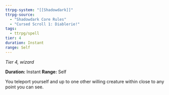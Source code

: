 ```yaml
---
ttrpg-system: "[[Shadowdark]]"
ttrpg-source: 
  - "Shadowdark Core Rules"
  - "Cursed Scroll 1: Diablerie!"
tags:
  - ttrpg/spell
tier: 4
duration: Instant
range: Self
---
```

*Tier 4, wizard*

**Duration:** Instant
**Range:** Self

You teleport yourself and up to one other willing creature within close to any point you can see.


